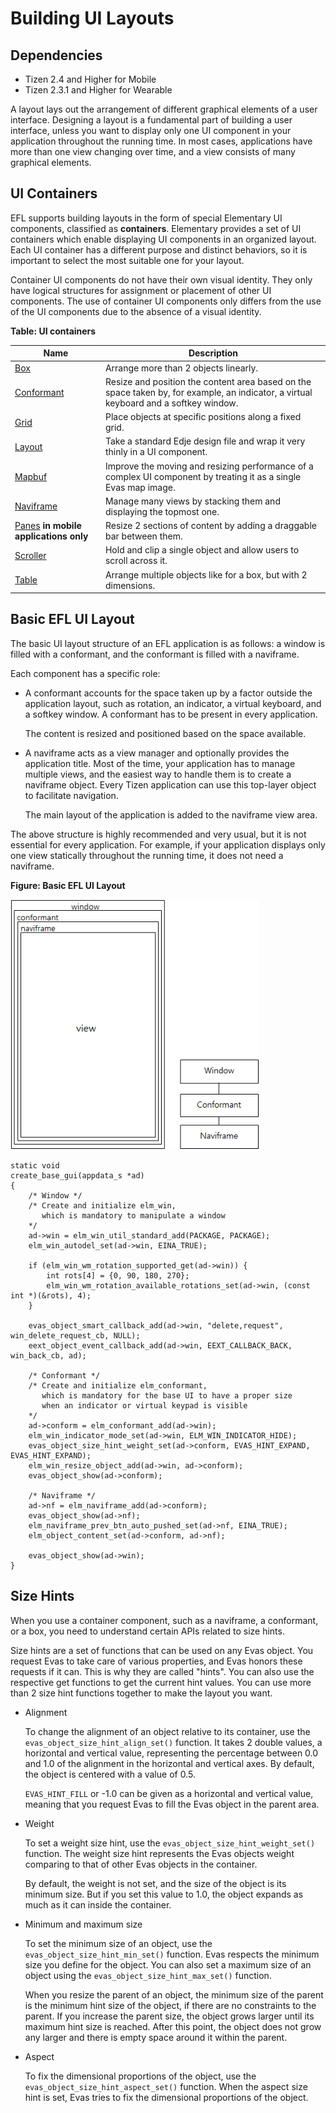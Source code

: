 # Building UI Layouts

## Dependencies

- Tizen 2.4 and Higher for Mobile
- Tizen 2.3.1 and Higher for Wearable

A layout lays out the arrangement of different graphical elements of a user interface. Designing a layout is a fundamental part of building a user interface, unless you want to display only one UI component in your application throughout the running time. In most cases, applications have more than one view changing over time, and a view consists of many graphical elements.

## UI Containers

EFL supports building layouts in the form of special Elementary UI components, classified as **containers**. Elementary provides a set of UI containers which enable displaying UI components in an organized layout. Each UI container has a different purpose and distinct behaviors, so it is important to select the most suitable one for your layout.

Container UI components do not have their own visual identity. They only have logical structures for assignment or placement of other UI components. The use of container UI components only differs from the use of the UI components due to the absence of a visual identity.

**Table: UI containers**

| Name                                     | Description                              |
| ---------------------------------------- | ---------------------------------------- |
| [Box](./container-box-n.md) | Arrange more than 2 objects linearly.    |
| [Conformant](./container-conformant-n.md) | Resize and position the content area based on the space taken by, for example, an indicator, a virtual keyboard and a softkey window. |
| [Grid](./container-grid-n.md) | Place objects at specific positions along a fixed grid. |
| [Layout](./container-layout-n.md) | Take a standard Edje design file and wrap it very thinly in a UI component. |
| [Mapbuf](./container-mapbuf-n.md) | Improve the moving and resizing performance of a complex UI component by treating it as a single Evas map image. |
| [Naviframe](./container-naviframe-n.md) | Manage many views by stacking them and displaying the topmost one. |
| [Panes](./container-panes-mn.md) **in mobile applications only** | Resize 2 sections of content by adding a draggable bar between them. |
| [Scroller](./container-scroller-n.md) | Hold and clip a single object and allow users to scroll across it. |
| [Table](./container-table-n.md) | Arrange multiple objects like for a box, but with 2 dimensions. |

## Basic EFL UI Layout

The basic UI layout structure of an EFL application is as follows: a window is filled with a conformant, and the conformant is filled with a naviframe.

Each component has a specific role:

- A conformant accounts for the space taken up by a factor outside the application layout, such as rotation, an indicator, a virtual keyboard, and a softkey window. A conformant has to be present in every application.   

  The content is resized and positioned based on the space available.

- A naviframe acts as a view manager and optionally provides the application title. Most of the time, your application has to manage multiple views, and the easiest way to handle them is to create a naviframe object. Every Tizen application can use this top-layer object to facilitate navigation.   

  The main layout of the application is added to the naviframe view area.

The above structure is highly recommended and very usual, but it is not essential for every application. For example, if your application displays only one view statically throughout the running time, it does not need a naviframe.

**Figure: Basic EFL UI Layout**

![Base layout wireframe and UI component hierarchy](./media/base_layout.png)

```
static void
create_base_gui(appdata_s *ad)
{
    /* Window */
    /* Create and initialize elm_win,
       which is mandatory to manipulate a window
    */
    ad->win = elm_win_util_standard_add(PACKAGE, PACKAGE);
    elm_win_autodel_set(ad->win, EINA_TRUE);

    if (elm_win_wm_rotation_supported_get(ad->win)) {
        int rots[4] = {0, 90, 180, 270};
        elm_win_wm_rotation_available_rotations_set(ad->win, (const int *)(&rots), 4);
    }

    evas_object_smart_callback_add(ad->win, "delete,request", win_delete_request_cb, NULL);
    eext_object_event_callback_add(ad->win, EEXT_CALLBACK_BACK, win_back_cb, ad);

    /* Conformant */
    /* Create and initialize elm_conformant,
       which is mandatory for the base UI to have a proper size
       when an indicator or virtual keypad is visible
    */
    ad->conform = elm_conformant_add(ad->win);
    elm_win_indicator_mode_set(ad->win, ELM_WIN_INDICATOR_HIDE);
    evas_object_size_hint_weight_set(ad->conform, EVAS_HINT_EXPAND, EVAS_HINT_EXPAND);
    elm_win_resize_object_add(ad->win, ad->conform);
    evas_object_show(ad->conform);

    /* Naviframe */
    ad->nf = elm_naviframe_add(ad->conform);
    evas_object_show(ad->nf);
    elm_naviframe_prev_btn_auto_pushed_set(ad->nf, EINA_TRUE);
    elm_object_content_set(ad->conform, ad->nf);

    evas_object_show(ad->win);
}
```

## Size Hints

When you use a container component, such as a naviframe, a conformant, or a box, you need to understand certain APIs related to size hints.

Size hints are a set of functions that can be used on any Evas object. You request Evas to take care of various properties, and Evas honors these requests if it can. This is why they are called "hints". You can also use the respective get functions to get the current hint values. You can use more than 2 size hint functions together to make the layout you want.

- Alignment

  To change the alignment of an object relative to its container, use the `evas_object_size_hint_align_set()` function. It takes 2 double values, a horizontal and vertical value, representing the percentage between 0.0 and 1.0 of the alignment in the horizontal and vertical axes. By default, the object is centered with a value of 0.5.

  `EVAS_HINT_FILL` or -1.0 can be given as a horizontal and vertical value, meaning that you request Evas to fill the Evas object in the parent area.

- Weight

  To set a weight size hint, use the `evas_object_size_hint_weight_set()` function. The weight size hint represents the Evas objects weight comparing to that of other Evas objects in the container.

  By default, the weight is not set, and the size of the object is its minimum size. But if you set this value to 1.0, the object expands as much as it can inside the container.

- Minimum and maximum size

  To set the minimum size of an object, use the `evas_object_size_hint_min_set()` function. Evas respects the minimum size you define for the object. You can also set a maximum size of an object using the `evas_object_size_hint_max_set()` function.

  When you resize the parent of an object, the minimum size of the parent is the minimum hint size of the object, if there are no constraints to the parent. If you increase the parent size, the object grows larger until its maximum hint size is reached. After this point, the object does not grow any larger and there is empty space around it within the parent.

- Aspect

  To fix the dimensional proportions of the object, use the `evas_object_size_hint_aspect_set()` function. When the aspect size hint is set, Evas tries to fix the dimensional proportions of the object.